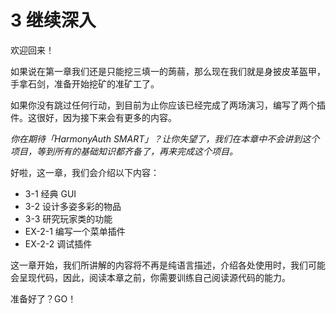 # 3 继续深入

欢迎回来！

如果说在第一章我们还是只能挖三填一的蒟蒻，那么现在我们就是身披皮革盔甲，手拿石剑，准备开始挖矿的准矿工了。

如果你没有跳过任何行动，到目前为止你应该已经完成了两场演习，编写了两个插件。这很好，因为接下来会有更多的内容。

*你在期待「HarmonyAuth SMART」？让你失望了，我们在本章中不会讲到这个项目，等到所有的基础知识都齐备了，再来完成这个项目。*

好啦，这一章，我们会介绍以下内容：

- 3-1 经典 GUI
- 3-2 设计多姿多彩的物品
- 3-3 研究玩家类的功能
- EX-2-1 编写一个菜单插件
- EX-2-2 调试插件

这一章开始，我们所讲解的内容将不再是纯语言描述，介绍各处使用时，我们可能会呈现代码，因此，阅读本章之前，你需要训练自己阅读源代码的能力。

准备好了？GO！
